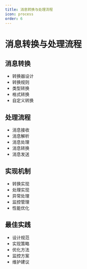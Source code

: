 ```yaml
---
title: 消息转换与处理流程
icon: process
order: 6
---
```


# 消息转换与处理流程

## 消息转换
- 转换器设计
- 转换规则
- 类型转换
- 格式转换
- 自定义转换

## 处理流程
- 消息接收
- 消息解析
- 消息处理
- 消息转换
- 消息发送

## 实现机制
- 转换实现
- 处理实现
- 异常处理
- 监控管理
- 性能优化

## 最佳实践
- 设计规范
- 实现策略
- 优化方法
- 监控方案
- 维护建议
